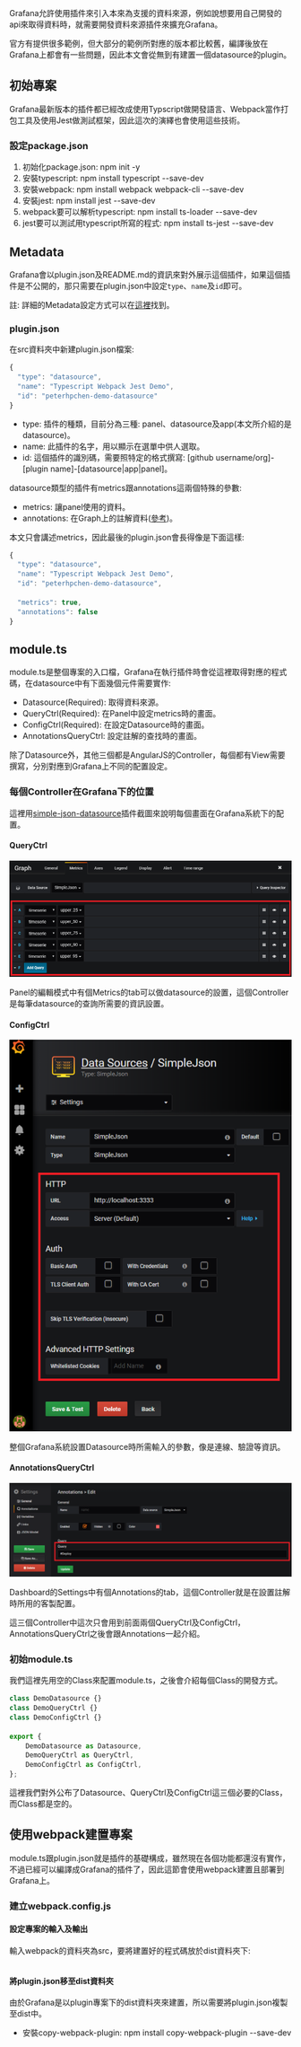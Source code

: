 Grafana允許使用插件來引入本來為支援的資料來源，例如說想要用自己開發的api來取得資料時，就需要開發資料來源插件來擴充Grafana。

官方有提供很多範例，但大部分的範例所對應的版本都比較舊，編譯後放在Grafana上都會有一些問題，因此本文會從無到有建置一個datasource的plugin。

## 初始專案

Grafana最新版本的插件都已經改成使用Typscript做開發語言、Webpack當作打包工具及使用Jest做測試框架，因此這次的演繹也會使用這些技術。

### 設定package.json

1. 初始化package.json: npm init -y
1. 安裝typescript: npm install typescript --save-dev
1. 安裝webpack: npm install webpack webpack-cli --save-dev
1. 安裝jest: npm install jest --save-dev
1. webpack要可以解析typescript: npm install ts-loader --save-dev
1. jest要可以測試用typescript所寫的程式: npm install ts-jest --save-dev

## Metadata

Grafana會以plugin.json及README.md的資訊來對外展示這個插件，如果這個插件是不公開的，那只需要在plugin.json中設定`type`、`name`及`id`即可。

註: 詳細的Metadata設定方式可以在[這裡](http://docs.grafana.org/plugins/developing/plugin-review-guidelines/#metadata)找到。

### plugin.json

在src資料夾中新建plugin.json檔案:

```js
{
  "type": "datasource",
  "name": "Typescript Webpack Jest Demo",
  "id": "peterhpchen-demo-datasource"
}
```

* type: 插件的種類，目前分為三種: panel、datasource及app(本文所介紹的是datasource)。
* name: 此插件的名字，用以顯示在選單中供人選取。
* id: 這個插件的識別碼，需要照特定的格式撰寫: [github username/org]-[plugin name]-[datasource|app|panel]。

datasource類型的插件有metrics跟annotations這兩個特殊的參數:

* metrics: 讓panel使用的資料。
* annotations: 在Graph上的註解資料([參考](http://docs.grafana.org/reference/annotations/))。

本文只會講述metrics，因此最後的plugin.json會長得像是下面這樣:

```js
{
  "type": "datasource",
  "name": "Typescript Webpack Jest Demo",
  "id": "peterhpchen-demo-datasource",

  "metrics": true,
  "annotations": false
}
```

## module.ts

module.ts是整個專案的入口檔，Grafana在執行插件時會從這裡取得對應的程式碼，在datasource中有下面幾個元件需要實作:

* Datasource(Required): 取得資料來源。
* QueryCtrl(Required): 在Panel中設定metrics時的畫面。
* ConfigCtrl(Required): 在設定Datasource時的畫面。
* AnnotationsQueryCtrl: 設定註解的查找時的畫面。

除了Datasource外，其他三個都是AngularJS的Controller，每個都有View需要撰寫，分別對應到Grafana上不同的配置設定。

### 每個Controller在Grafana下的位置

這裡用[simple-json-datasource](https://github.com/grafana/simple-json-datasource)插件截圖來說明每個畫面在Grafana系統下的配置。

#### QueryCtrl

![QueryCtrl](/assets/2018-08-08-grafana-datasource-plugin/QueryCtrl.png)

Panel的編輯模式中有個Metrics的tab可以做datasource的設置，這個Controller是每筆datasource的查詢所需要的資訊設置。

#### ConfigCtrl

![QueryCtrl](/assets/2018-08-08-grafana-datasource-plugin/ConfigCtrl.png)

整個Grafana系統設置Datasource時所需輸入的參數，像是連線、驗證等資訊。

#### AnnotationsQueryCtrl

![AnnotationsQueryCtrl](/assets/2018-08-08-grafana-datasource-plugin/AnnotationsQueryCtrl.png)

Dashboard的Settings中有個Annotations的tab，這個Controller就是在設置註解時所用的客製配置。

這三個Controller中這次只會用到前面兩個QueryCtrl及ConfigCtrl，AnnotationsQueryCtrl之後會跟Annotations一起介紹。

### 初始module.ts

我們這裡先用空的Class來配置module.ts，之後會介紹每個Class的開發方式。

```ts
class DemoDatasource {}
class DemoQueryCtrl {}
class DemoConfigCtrl {}

export {
    DemoDatasource as Datasource,
    DemoQueryCtrl as QueryCtrl,
    DemoConfigCtrl as ConfigCtrl,
};
```

這裡我們對外公布了Datasource、QueryCtrl及ConfigCtrl這三個必要的Class，而Class都是空的。

## 使用webpack建置專案

module.ts跟plugin.json就是插件的基礎構成，雖然現在各個功能都還沒有實作，不過已經可以編譯成Grafana的插件了，因此這節會使用webpack建置且部署到Grafana上。

### 建立webpack.config.js

#### 設定專案的輸入及輸出

輸入webpack的資料夾為src，要將建置好的程式碼放於dist資料夾下:

```js

```

#### 將plugin.json移至dist資料夾

由於Grafana是以plugin專案下的dist資料夾來建置，所以需要將plugin.json複製至dist中。

* 安裝copy-webpack-plugin: npm install copy-webpack-plugin --save-dev